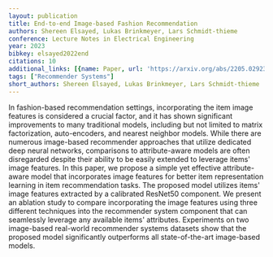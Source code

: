 ```yaml
---
layout: publication
title: End-to-end Image-based Fashion Recommendation
authors: Shereen Elsayed, Lukas Brinkmeyer, Lars Schmidt-thieme
conference: Lecture Notes in Electrical Engineering
year: 2023
bibkey: elsayed2022end
citations: 10
additional_links: [{name: Paper, url: 'https://arxiv.org/abs/2205.02923'}]
tags: ["Recommender Systems"]
short_authors: Shereen Elsayed, Lukas Brinkmeyer, Lars Schmidt-thieme
---
```

In fashion-based recommendation settings, incorporating the item image
features is considered a crucial factor, and it has shown significant
improvements to many traditional models, including but not limited to matrix
factorization, auto-encoders, and nearest neighbor models. While there are
numerous image-based recommender approaches that utilize dedicated deep neural
networks, comparisons to attribute-aware models are often disregarded despite
their ability to be easily extended to leverage items' image features. In this
paper, we propose a simple yet effective attribute-aware model that
incorporates image features for better item representation learning in item
recommendation tasks. The proposed model utilizes items' image features
extracted by a calibrated ResNet50 component. We present an ablation study to
compare incorporating the image features using three different techniques into
the recommender system component that can seamlessly leverage any available
items' attributes. Experiments on two image-based real-world recommender
systems datasets show that the proposed model significantly outperforms all
state-of-the-art image-based models.